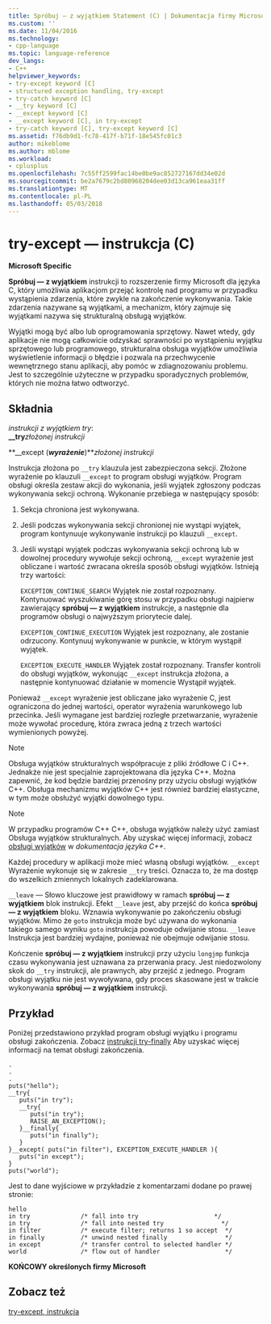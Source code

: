 ```yaml
---
title: Spróbuj — z wyjątkiem Statement (C) | Dokumentacja firmy Microsoft
ms.custom: ''
ms.date: 11/04/2016
ms.technology:
- cpp-language
ms.topic: language-reference
dev_langs:
- C++
helpviewer_keywords:
- try-except keyword [C]
- structured exception handling, try-except
- try-catch keyword [C]
- __try keyword [C]
- __except keyword [C]
- __except keyword [C], in try-except
- try-catch keyword [C], try-except keyword [C]
ms.assetid: f76db9d1-fc78-417f-b71f-18e545fc01c3
author: mikeblome
ms.author: mblome
ms.workload:
- cplusplus
ms.openlocfilehash: 7c55ff2599fac14be0be9ac852727167dd34e02d
ms.sourcegitcommit: be2a7679c2bd80968204dee03d13ca961eaa31ff
ms.translationtype: MT
ms.contentlocale: pl-PL
ms.lasthandoff: 05/03/2018
---
```

# <a name="try-except-statement-c"></a>try-except — instrukcja (C)
**Microsoft Specific**  
  
 **Spróbuj — z wyjątkiem** instrukcji to rozszerzenie firmy Microsoft dla języka C, który umożliwia aplikacjom przejąć kontrolę nad programu w przypadku wystąpienia zdarzenia, które zwykle na zakończenie wykonywania. Takie zdarzenia nazywane są wyjątkami, a mechanizm, który zajmuje się wyjątkami nazywa się strukturalną obsługą wyjątków.  
  
 Wyjątki mogą być albo lub oprogramowania sprzętowy. Nawet wtedy, gdy aplikacje nie mogą całkowicie odzyskać sprawności po wystąpieniu wyjątku sprzętowego lub programowego, strukturalna obsługa wyjątków umożliwia wyświetlenie informacji o błędzie i pozwala na przechwycenie wewnętrznego stanu aplikacji, aby pomóc w zdiagnozowaniu problemu. Jest to szczególnie użyteczne w przypadku sporadycznych problemów, których nie można łatwo odtworzyć.  
  
## <a name="syntax"></a>Składnia  
 *instrukcji z wyjątkiem try*:  
 **__try***złożonej instrukcji*   
  
 **__except (***wyrażenie***)***złożonej instrukcji*   
  
 Instrukcja złożona po `__try` klauzula jest zabezpieczona sekcji. Złożone wyrażenie po klauzuli `__except` to program obsługi wyjątków. Program obsługi określa zestaw akcji do wykonania, jeśli wyjątek zgłoszony podczas wykonywania sekcji ochroną. Wykonanie przebiega w następujący sposób:  
  
1.  Sekcja chroniona jest wykonywana.  
  
2.  Jeśli podczas wykonywania sekcji chronionej nie wystąpi wyjątek, program kontynuuje wykonywanie instrukcji po klauzuli `__except`.  
  
3.  Jeśli wystąpi wyjątek podczas wykonywania sekcji ochroną lub w dowolnej procedury wywołuje sekcji ochroną, `__except` wyrażenie jest obliczane i wartość zwracana określa sposób obsługi wyjątków. Istnieją trzy wartości:  
  
     `EXCEPTION_CONTINUE_SEARCH` Wyjątek nie został rozpoznany. Kontynuować wyszukiwanie górę stosu w przypadku obsługi najpierw zawierający **spróbuj — z wyjątkiem** instrukcje, a następnie dla programów obsługi o najwyższym priorytecie dalej.  
  
     `EXCEPTION_CONTINUE_EXECUTION` Wyjątek jest rozpoznany, ale zostanie odrzucony. Kontynuuj wykonywanie w punkcie, w którym wystąpił wyjątek.  
  
     `EXCEPTION_EXECUTE_HANDLER` Wyjątek został rozpoznany. Transfer kontroli do obsługi wyjątków, wykonując `__except` instrukcja złożona, a następnie kontynuować działanie w momencie Wystąpił wyjątek.  
  
 Ponieważ `__except` wyrażenie jest obliczane jako wyrażenie C, jest ograniczona do jednej wartości, operator wyrażenia warunkowego lub przecinka. Jeśli wymagane jest bardziej rozległe przetwarzanie, wyrażenie może wywołać procedurę, która zwraca jedną z trzech wartości wymienionych powyżej.  
  
> [!NOTE]
>  Obsługa wyjątków strukturalnych współpracuje z pliki źródłowe C i C++. Jednakże nie jest specjalnie zaprojektowana dla języka C++. Można zapewnić, że kod będzie bardziej przenośny przy użyciu obsługi wyjątków C++. Obsługa mechanizmu wyjątków C++ jest również bardziej elastyczne, w tym może obsłużyć wyjątki dowolnego typu.  
  
> [!NOTE]
>  W przypadku programów C++ C++, obsługa wyjątków należy użyć zamiast Obsługa wyjątków strukturalnych. Aby uzyskać więcej informacji, zobacz [obsługi wyjątków](../cpp/exception-handling-in-visual-cpp.md) w *dokumentacja języka C++*.  
  
 Każdej procedury w aplikacji może mieć własną obsługi wyjątków. `__except` Wyrażenie wykonuje się w zakresie `__try` treści. Oznacza to, że ma dostęp do wszelkich zmiennych lokalnych zadeklarowana.  
  
 `__leave` — Słowo kluczowe jest prawidłowy w ramach **spróbuj — z wyjątkiem** blok instrukcji. Efekt `__leave` jest, aby przejść do końca **spróbuj — z wyjątkiem** bloku. Wznawia wykonywanie po zakończeniu obsługi wyjątków. Mimo że `goto` instrukcja może być używana do wykonania takiego samego wyniku `goto` instrukcja powoduje odwijanie stosu. `__leave` Instrukcja jest bardziej wydajne, ponieważ nie obejmuje odwijanie stosu.  
  
 Kończenie **spróbuj — z wyjątkiem** instrukcji przy użyciu `longjmp` funkcja czasu wykonywania jest uznawana za przerwania pracy. Jest niedozwolony skok do `__try` instrukcji, ale prawnych, aby przejść z jednego. Program obsługi wyjątku nie jest wywoływana, gdy proces skasowane jest w trakcie wykonywania **spróbuj — z wyjątkiem** instrukcji.  
  
## <a name="example"></a>Przykład  
 Poniżej przedstawiono przykład program obsługi wyjątku i programu obsługi zakończenia. Zobacz [instrukcji try-finally](../c-language/try-finally-statement-c.md) Aby uzyskać więcej informacji na temat obsługi zakończenia.  
  
```  
.  
.  
.  
puts("hello");  
__try{  
   puts("in try");  
   __try{  
      puts("in try");  
      RAISE_AN_EXCEPTION();  
   }__finally{  
      puts("in finally");  
   }  
}__except( puts("in filter"), EXCEPTION_EXECUTE_HANDLER ){  
   puts("in except");  
}  
puts("world");  
```  
  
 Jest to dane wyjściowe w przykładzie z komentarzami dodane po prawej stronie:  
  
```  
hello  
in try              /* fall into try                     */  
in try              /* fall into nested try                */  
in filter           /* execute filter; returns 1 so accept  */  
in finally          /* unwind nested finally                */  
in except           /* transfer control to selected handler */  
world               /* flow out of handler                  */  
```  
  
 **KOŃCOWY określonych firmy Microsoft**  
  
## <a name="see-also"></a>Zobacz też  
 [try-except, instrukcja](../cpp/try-except-statement.md)